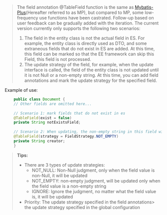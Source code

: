 > The field annotation @TableField  function is the same as [Mybatis-Plus](https://github.com/baomidou/mybatis-plus)(Hereafter referred to as MP), but compared to MP, some low-frequency use functions have been castrated. Follow-up based on user feedback can be gradually added with the iteration. The current version currently only supports the following two scenarios: 
> 
> 1. The field in the entity class is not the actual field in ES. For example, the entity class is directly used as DTO, and some extraneous fields that do not exist in ES are added. At this time, this field can be marked so that the EE framework can skip this Field, this field is not processed.
> 1. The update strategy of the field, for example, when the update interface is called, the field of the entity class is not updated until it is not Null or a non-empty string. At this time, you can add field annotations and mark the update strategy for the specified field.

Example of use:
```java
    public class Document {
    // Other fields are omitted here... 
        
    // Scenario 1: mark fields that do not exist in es
    @TableField(exist = false)
    private String notExistsField;
        
    // Scenario 2: When updating, the non-empty string in this field will be updated
    @TableField(strategy = FieldStrategy.NOT_EMPTY)
    private String creator;
    }
```
> **Tips:**
> - There are 3 types of update strategies:
>    - NOT_NULL: Non-Null judgment, only when the field value is non-Null, it will be updated
>    - NOT_EMPTY: non-empty judgment, will be updated only when the field value is a non-empty string
>    - IGNORE: Ignore the judgment, no matter what the field value is, it will be updated
> - Priority: The update strategy specified in the field annotations> the update strategy specified in the global configuration

